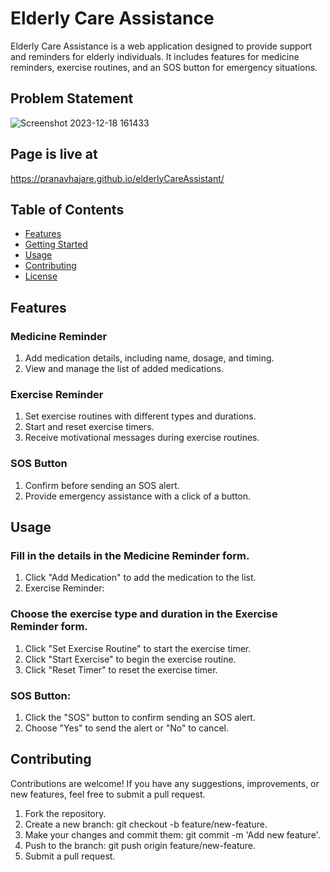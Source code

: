 # Elderly Care Assistance

Elderly Care Assistance is a web application designed to provide support and reminders for elderly individuals. It includes features for medicine reminders, exercise routines, and an SOS button for emergency situations.

## Problem Statement
![Screenshot 2023-12-18 161433](https://github.com/pranavhajare/elderlyCareAssistant/assets/139987736/b5239523-16f1-4fe4-81c8-2c8c2320c391)


## Page is live at 
https://pranavhajare.github.io/elderlyCareAssistant/


## Table of Contents

- [Features](#features)
- [Getting Started](#getting-started)
- [Usage](#usage)
- [Contributing](#contributing)
- [License](#license)

## Features

### Medicine Reminder
1. Add medication details, including name, dosage, and timing.
2. View and manage the list of added medications.

### Exercise Reminder
1. Set exercise routines with different types and durations.
2. Start and reset exercise timers.
3. Receive motivational messages during exercise routines.

### SOS Button
1. Confirm before sending an SOS alert.
2. Provide emergency assistance with a click of a button.

## Usage
### Fill in the details in the Medicine Reminder form.
1. Click "Add Medication" to add the medication to the list.
2. Exercise Reminder:

### Choose the exercise type and duration in the Exercise Reminder form.
1. Click "Set Exercise Routine" to start the exercise timer.
2. Click "Start Exercise" to begin the exercise routine.
3. Click "Reset Timer" to reset the exercise timer.

### SOS Button:
1. Click the "SOS" button to confirm sending an SOS alert.
2. Choose "Yes" to send the alert or "No" to cancel.

## Contributing
Contributions are welcome! If you have any suggestions, improvements, or new features, feel free to submit a pull request.

1. Fork the repository.
2. Create a new branch: git checkout -b feature/new-feature.
3. Make your changes and commit them: git commit -m 'Add new feature'.
4. Push to the branch: git push origin feature/new-feature.
5. Submit a pull request.
